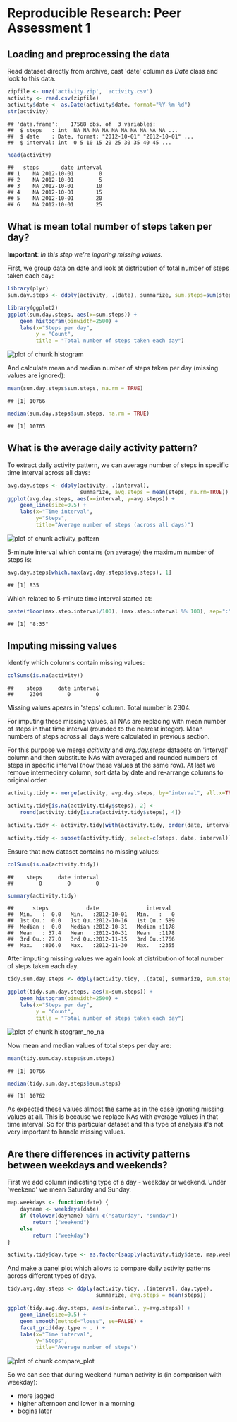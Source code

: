 # Reproducible Research: Peer Assessment 1


## Loading and preprocessing the data
Read dataset directly from archive, cast 'date' column as *Date* class and look to this data.

```r
zipfile <- unz('activity.zip', 'activity.csv')
activity <- read.csv(zipfile)
activity$date <- as.Date(activity$date, format="%Y-%m-%d")
str(activity)
```

```
## 'data.frame':	17568 obs. of  3 variables:
##  $ steps   : int  NA NA NA NA NA NA NA NA NA NA ...
##  $ date    : Date, format: "2012-10-01" "2012-10-01" ...
##  $ interval: int  0 5 10 15 20 25 30 35 40 45 ...
```

```r
head(activity)
```

```
##   steps       date interval
## 1    NA 2012-10-01        0
## 2    NA 2012-10-01        5
## 3    NA 2012-10-01       10
## 4    NA 2012-10-01       15
## 5    NA 2012-10-01       20
## 6    NA 2012-10-01       25
```

## What is mean total number of steps taken per day?
**Important**: *In this step we're ingoring missing values.*

First, we group data on date and look at distribution of total number of steps taken each day:

```r
library(plyr)
sum.day.steps <- ddply(activity, .(date), summarize, sum.steps=sum(steps))

library(ggplot2)
ggplot(sum.day.steps, aes(x=sum.steps)) + 
    geom_histogram(binwidth=2500) +
    labs(x="Steps per day", 
         y = "Count", 
         title = "Total number of steps taken each day")
```

![plot of chunk histogram](figure/histogram.png) 

And calculate mean and median number of steps taken per day (missing values are
ignored):

```r
mean(sum.day.steps$sum.steps, na.rm = TRUE)
```

```
## [1] 10766
```

```r
median(sum.day.steps$sum.steps, na.rm = TRUE)
```

```
## [1] 10765
```

## What is the average daily activity pattern?
To extract daily activity pattern, we can average number of steps in specific time interval across all days:

```r
avg.day.steps <- ddply(activity, .(interval), 
                       summarize, avg.steps = mean(steps, na.rm=TRUE))
ggplot(avg.day.steps, aes(x=interval, y=avg.steps)) + 
    geom_line(size=0.5) +
    labs(x="Time interval", 
         y="Steps", 
         title="Average number of steps (across all days)")
```

![plot of chunk activity_pattern](figure/activity_pattern.png) 

5-minute interval which contains (on average) the maximum number of steps is:

```r
avg.day.steps[which.max(avg.day.steps$avg.steps), 1]
```

```
## [1] 835
```


Which related to 5-minute time interval started at:

```r
paste(floor(max.step.interval/100), (max.step.interval %% 100), sep=":")
```

```
## [1] "8:35"
```

## Imputing missing values
Identify which columns contain missing values:

```r
colSums(is.na(activity))
```

```
##    steps     date interval 
##     2304        0        0
```

Missing values apears in 'steps' column. Total number is 2304.

For imputing these missing values, all NAs are replacing with mean number of steps in that time interval (rounded to the nearest integer). Mean numbers of steps across all days were calculated in previous section.

For this purpose we merge *acitivity* and *avg.day.steps*  datasets on 'interval' column and then substitute NAs with averaged and rounded numbers of steps in specific interval (now these values at the same row). At last we remove intermediary column, sort data by date and re-arrange columns to original order.

```r
activity.tidy <- merge(activity, avg.day.steps, by="interval", all.x=TRUE)

activity.tidy[is.na(activity.tidy$steps), 2] <- 
    round(activity.tidy[is.na(activity.tidy$steps), 4])

activity.tidy <- activity.tidy[with(activity.tidy, order(date, interval)), ]

activity.tidy <- subset(activity.tidy, select=c(steps, date, interval))
```

Ensure that new dataset contains no missing values:

```r
colSums(is.na(activity.tidy))
```

```
##    steps     date interval 
##        0        0        0
```

```r
summary(activity.tidy)
```

```
##      steps            date               interval   
##  Min.   :  0.0   Min.   :2012-10-01   Min.   :   0  
##  1st Qu.:  0.0   1st Qu.:2012-10-16   1st Qu.: 589  
##  Median :  0.0   Median :2012-10-31   Median :1178  
##  Mean   : 37.4   Mean   :2012-10-31   Mean   :1178  
##  3rd Qu.: 27.0   3rd Qu.:2012-11-15   3rd Qu.:1766  
##  Max.   :806.0   Max.   :2012-11-30   Max.   :2355
```

After imputing missing values we again look at distribution of total number of steps taken each day.

```r
tidy.sum.day.steps <- ddply(activity.tidy, .(date), summarize, sum.steps=sum(steps))

ggplot(tidy.sum.day.steps, aes(x=sum.steps)) +
    geom_histogram(binwidth=2500) +
    labs(x="Steps per day", 
         y = "Count", 
         title = "Total number of steps taken each day")
```

![plot of chunk histogram_no_na](figure/histogram_no_na.png) 

Now mean and median values of total steps per day are:

```r
mean(tidy.sum.day.steps$sum.steps)
```

```
## [1] 10766
```

```r
median(tidy.sum.day.steps$sum.steps)
```

```
## [1] 10762
```

As expected these values almost the same as in the case ignoring missing values at all. This is because we replace NAs with average values in that time interval. So for this particular dataset and this type of analysis it's not very important to handle missing values.

## Are there differences in activity patterns between weekdays and weekends?

First we add column indicating type of a day - weekday or weekend. Under 'weekend' we mean Saturday and Sunday. 

```r
map.weekdays <- function(date) {
    dayname <- weekdays(date)
    if (tolower(dayname) %in% c("saturday", "sunday"))
        return ("weekend")
    else
        return ("weekday")
}

activity.tidy$day.type <- as.factor(sapply(activity.tidy$date, map.weekdays))
```

And make a panel plot which allows to compare daily activity patterns across different types of days.

```r
tidy.avg.day.steps <- ddply(activity.tidy, .(interval, day.type), 
                            summarize, avg.steps = mean(steps))

ggplot(tidy.avg.day.steps, aes(x=interval, y=avg.steps)) + 
    geom_line(size=0.5) +
    geom_smooth(method="loess", se=FALSE) +
    facet_grid(day.type ~ . ) +
    labs(x="Time interval", 
         y="Steps", 
         title="Average number of steps")
```

![plot of chunk compare_plot](figure/compare_plot.png) 

So we can see that during weekend human activity is (in comparison with weekday):
- more jagged
- higher afternoon and lower in a morning
- begins later
